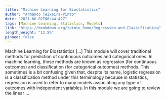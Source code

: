 ```yaml
---
title: "Machine Learning for Biostatistics"
author: "Armando Teixeira-Pinto"
date: "2021-08-02T08:44:42Z"
tags: [Machine Learning, Statistics, Models]
link: "https://bookdown.org/tpinto_home/Regression-and-Classification/"
length_weight: "12.5%"
pinned: false
---
```


Machine Learning for Biostatistics [...] This module will cover traditional methods for prediction of continuous outcomes
and categorical ones. In machine learning, these methods are known as
regression (for continuous outcomes) and classification (for categorical
outcomes) methods. This sometimes is a bit confusing given that,
despite its name, logistic regression is a classification method under
this terminology because in statistics, regression is used to refer to many models
associating any type of outcomes with independent variables. In this module we are going to review the linear ...
